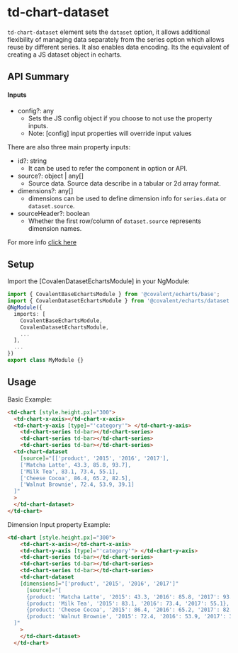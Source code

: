 # td-chart-dataset

`td-chart-dataset` element sets the `dataset` option, it allows additional flexibility of managing data separately from the series option which allows reuse by different series. It also enables data encoding. Its the equivalent of creating a JS dataset object in echarts.

## API Summary

#### Inputs

+ config?: any
  + Sets the JS config object if you choose to not use the property inputs.
  + Note: [config] input properties will override input values

There are also three main property inputs:

+ id?: string
  + It can be used to refer the component in option or API.
+ source?: object | any[]
  + Source data. Source data describe in a tabular or 2d array format.
+ dimensions?: any[]
  + dimensions can be used to define dimension info for `series.data` or `dataset.source`.
+ sourceHeader?: boolean
  + Whether the first row/column of `dataset.source` represents dimension names.

For more info [click here](https://ecomfe.github.io/echarts-doc/public/en/option.html#dataset)

## Setup

Import the [CovalenDatasetEchartsModule] in your NgModule:

```typescript
import { CovalentBaseEchartsModule } from '@covalent/echarts/base';
import { CovalenDatasetEchartsModule } from '@covalent/echarts/dataset';
@NgModule({
  imports: [
    CovalentBaseEchartsModule,
    CovalenDatasetEchartsModule,
    ...
  ],
  ...
})
export class MyModule {}
```

## Usage

Basic Example:

```html
<td-chart [style.height.px]="300">
  <td-chart-x-axis></td-chart-x-axis>
  <td-chart-y-axis [type]="'category'"> </td-chart-y-axis>
    <td-chart-series td-bar></td-chart-series>
    <td-chart-series td-bar></td-chart-series>
    <td-chart-series td-bar></td-chart-series>
  <td-chart-dataset
    [source]="[['product', '2015', '2016', '2017'],
    ['Matcha Latte', 43.3, 85.8, 93.7],
    ['Milk Tea', 83.1, 73.4, 55.1],
    ['Cheese Cocoa', 86.4, 65.2, 82.5],
    ['Walnut Brownie', 72.4, 53.9, 39.1]
  ]"
  >
  </td-chart-dataset>
</td-chart>
```
Dimension Input property Example:

```html
<td-chart [style.height.px]="300">
    <td-chart-x-axis></td-chart-x-axis>
    <td-chart-y-axis [type]="'category'"> </td-chart-y-axis>
    <td-chart-series td-bar></td-chart-series>
    <td-chart-series td-bar></td-chart-series>
    <td-chart-series td-bar></td-chart-series>
    <td-chart-dataset
    [dimensions]="['product', '2015', '2016', '2017']"
      [source]="[
      {product: 'Matcha Latte', '2015': 43.3, '2016': 85.8, '2017': 93.7},
      {product: 'Milk Tea', '2015': 83.1, '2016': 73.4, '2017': 55.1},
      {product: 'Cheese Cocoa', '2015': 86.4, '2016': 65.2, '2017': 82.5},
      {product: 'Walnut Brownie', '2015': 72.4, '2016': 53.9, '2017': 39.1}
  ]"
    >
    </td-chart-dataset>
  </td-chart>
```
